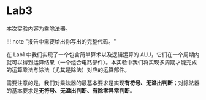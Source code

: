 # Lab3

本次实验内容为乘除法器。

!!! note "报告中需要给出你写出的完整代码。"

在 Lab1 中我们实现了一个包含简单算术以及逻辑运算的 ALU，它们在一个周期内就可以得到运算结果（一个组合电路部件）。本实验中我们将实现多周期才能完成的运算乘法与除法（尤其是除法）对应的运算部件。

需要注意的是，我们对乘法器的最基本要求是实现**有符号、无溢出判断**；对除法器的基本要求是**无符号、无溢出判断、有除零异常判断**。